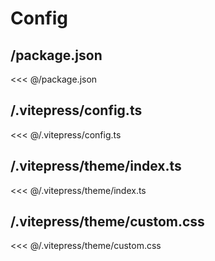 # Config

## /package.json

<<< @/package.json

## /.vitepress/config.ts

<<< @/.vitepress/config.ts

## /.vitepress/theme/index.ts

<<< @/.vitepress/theme/index.ts

## /.vitepress/theme/custom.css

<<< @/.vitepress/theme/custom.css
